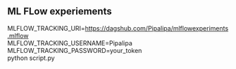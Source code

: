 ## ML FLow experiements

MLFLOW_TRACKING_URI=https://dagshub.com/Pipalipa/mlflowexperiments.mlflow \
MLFLOW_TRACKING_USERNAME=Pipalipa \
MLFLOW_TRACKING_PASSWORD=your_token  \
python script.py

